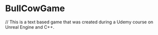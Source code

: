 # BullCowGame
// This is a text based game that was created during a Udemy course on Unreal Engine and C++. 
